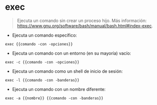 # exec

> Ejecuta un comando sin crear un proceso hijo.
> Más información: <https://www.gnu.org/software/bash/manual/bash.html#index-exec>.

- Ejecuta un comando específico:

`exec {{comando -con -opciones}}`

- Ejecuta un comando con un entorno (en su mayoría) vacío:

`exec -c {{comando -con -opciones}}`

- Ejecuta un comando como un shell de inicio de sesión:

`exec -l {{comando -con -banderas}}`

- Ejecuta un comando con un nombre diferente:

`exec -a {{nombre}} {{comando -con -banderas}}`

